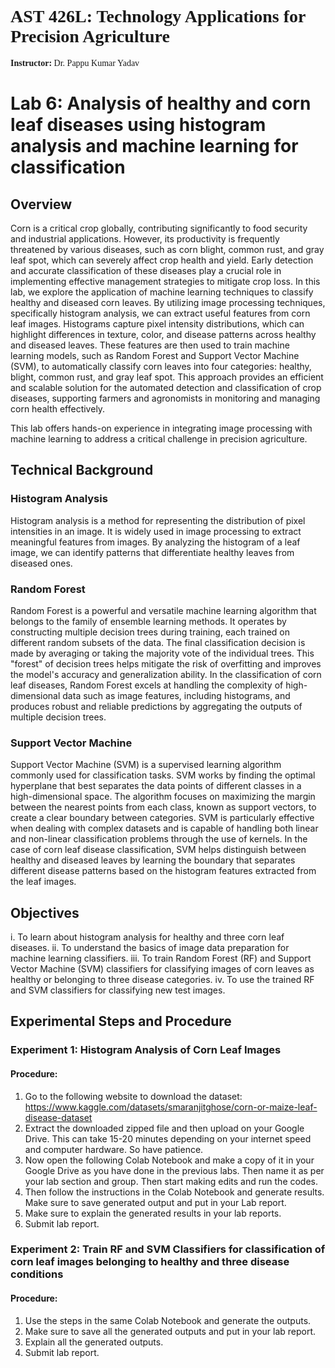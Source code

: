 <h1 style="font-family: Georgia;">AST 426L: Technology Applications for Precision Agriculture</h1>
<p style="font-family: Georgia;"><strong>Instructor:</strong> Dr. Pappu Kumar Yadav</p>

# Lab 6: Analysis of healthy and corn leaf diseases using histogram analysis and machine learning for classification

## Overview

Corn is a critical crop globally, contributing significantly to food security and industrial
applications. However, its productivity is frequently threatened by various diseases, such as
corn blight, common rust, and gray leaf spot, which can severely affect crop health and
yield. Early detection and accurate classification of these diseases play a crucial role in
implementing effective management strategies to mitigate crop loss.
In this lab, we explore the application of machine learning techniques to classify healthy
and diseased corn leaves. By utilizing image processing techniques, specifically histogram
analysis, we can extract useful features from corn leaf images. Histograms capture pixel
intensity distributions, which can highlight differences in texture, color, and disease
patterns across healthy and diseased leaves. These features are then used to train
machine learning models, such as Random Forest and Support Vector Machine (SVM),
to automatically classify corn leaves into four categories: healthy, blight, common rust,
and gray leaf spot. This approach provides an efficient and scalable solution for the automated
detection and classification of crop diseases, supporting farmers and agronomists in monitoring
and managing corn health effectively.

This lab offers hands-on experience in integrating image processing with machine learning to
address a critical challenge in precision agriculture.

## Technical Background

### Histogram Analysis
Histogram analysis is a method for representing the distribution of pixel intensities in an image. It is widely used in image processing to extract meaningful features from images.
By analyzing the histogram of a leaf image, we can identify patterns that differentiate healthy leaves from diseased ones.

### Random Forest
Random Forest is a powerful and versatile machine learning algorithm that belongs to the
family of ensemble learning methods. It operates by constructing multiple decision trees
during training, each trained on different random subsets of the data. The final classification
decision is made by averaging or taking the majority vote of the individual trees. This "forest"
of decision trees helps mitigate the risk of overfitting and improves the model's accuracy and
generalization ability. In the classification of corn leaf diseases, Random Forest excels at
handling the complexity of high-dimensional data such as image features, including
histograms, and produces robust and reliable predictions by aggregating the outputs of
multiple decision trees.

### Support Vector Machine
Support Vector Machine (SVM) is a supervised learning algorithm commonly used for
classification tasks. SVM works by finding the optimal hyperplane that best separates the
data points of different classes in a high-dimensional space. The algorithm focuses on
maximizing the margin between the nearest points from each class, known as support
vectors, to create a clear boundary between categories. SVM is particularly effective when
dealing with complex datasets and is capable of handling both linear and non-linear
classification problems through the use of kernels. In the case of corn leaf disease
classification, SVM helps distinguish between healthy and diseased leaves by learning the
boundary that separates different disease patterns based on the histogram features extracted
from the leaf images.

## Objectives

i. To learn about histogram analysis for healthy and three corn leaf diseases.
ii. To understand the basics of image data preparation for machine learning classifiers.
iii. To train Random Forest (RF) and Support Vector Machine (SVM) classifiers for classifying images of corn leaves as healthy or belonging to three disease categories.
iv. To use the trained RF and SVM classifiers for classifying new test images.

## Experimental Steps and Procedure

### Experiment 1: Histogram Analysis of Corn Leaf Images

#### Procedure:

1. Go to the following website to download the dataset: https://www.kaggle.com/datasets/smaranjitghose/corn-or-maize-leaf-disease-dataset
2. Extract the downloaded zipped file and then upload on your Google Drive. This can
take 15-20 minutes depending on your internet speed and computer hardware. So
have patience.
3. Now open the following Colab Notebook and make a copy of it in your Google Drive
as you have done in the previous labs. Then name it as per your lab section and
group. Then start making edits and run the codes.
4. Then follow the instructions in the Colab Notebook and generate results. Make sure
to save generated output and put in your Lab report.
5. Make sure to explain the generated results in your lab reports.
6. Submit lab report.

### Experiment 2: Train RF and SVM Classifiers for classification of corn leaf images belonging to healthy and three disease conditions

#### Procedure:

1. Use the steps in the same Colab Notebook and generate the outputs.
2. Make sure to save all the generated outputs and put in your lab report.
3. Explain all the generated outputs.
4. Submit lab report.
